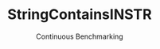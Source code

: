 ---
layout: docu
title: StringContainsINSTR
subtitle: Continuous Benchmarking
selected: String
expanded: Benchmarking
benchmark: /individual_results/StringContainsINSTR.html
---